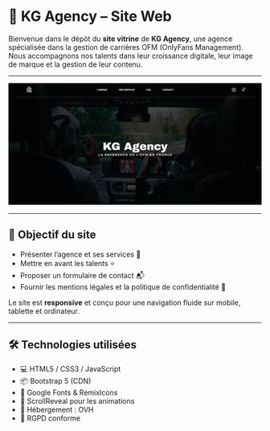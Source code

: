 # 💼 KG Agency – Site Web

Bienvenue dans le dépôt du **site vitrine** de **KG Agency**, une agence spécialisée dans la gestion de carrières OFM (OnlyFans Management).  
Nous accompagnons nos talents dans leur croissance digitale, leur image de marque et la gestion de leur contenu.

---

<p align="center">
  <img src="assets/preview.png" alt="Aperçu du site KG Agency" width="800">
</p>

---

## 🔎 Objectif du site

- Présenter l’agence et ses services 📣  
- Mettre en avant les talents ⭐  
- Proposer un formulaire de contact 📬  
- Fournir les mentions légales et la politique de confidentialité 📄  

Le site est **responsive** et conçu pour une navigation fluide sur mobile, tablette et ordinateur.

---

## 🛠️ Technologies utilisées

- 💻 HTML5 / CSS3 / JavaScript
- 📦 Bootstrap 5 (CDN)
- 🎨 Google Fonts & RemixIcons
- 🎯 ScrollReveal pour les animations
- 📍 Hébergement : OVH 
- 🔐 RGPD conforme
  
